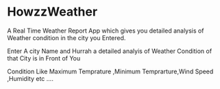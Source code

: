 # HowzzWeather
A Real Time Weather Report App which gives  you detailed analysis of Weather condition in the city you Entered.

Enter A city Name and Hurrah a detailed analyis of Weather Condition of that City is in Front of You 

Condition Like Maximum Temprature ,Minimum Temprarture,Wind Speed ,Humidity etc ....
